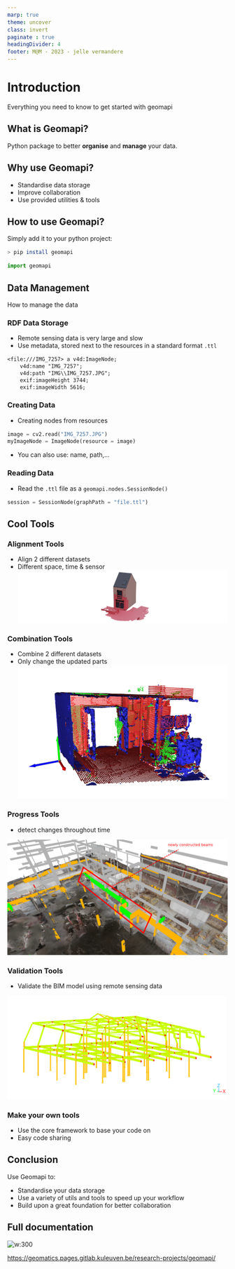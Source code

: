 ```yaml
---
marp: true
theme: uncover
class: invert
paginate : true
headingDivider: 4
footer: M@M - 2023 - jelle vermandere
---
```

# Introduction

Everything you need to know to get started with geomapi

<!-- _header: ![ vertical h:220](../_static/logo.svg) -->

## What is Geomapi?

Python package to better **organise** and **manage** your data.

## Why use Geomapi?

- Standardise data storage
- Improve collaboration
- Use provided utilities & tools

## How to use Geomapi?

Simply add it to your python project:

```bash
> pip install geomapi
```

```py
import geomapi
```

## Data Management

How to manage the data

### RDF Data Storage

- Remote sensing data is very large and slow
- Use metadata, stored next to the resources in a standard format `.ttl`

```ttl
<file:///IMG_7257> a v4d:ImageNode;
    v4d:name "IMG_7257";
    v4d:path "IMG\\IMG_7257.JPG";
    exif:imageHeight 3744;
    exif:imageWidth 5616;
```

### Creating Data

- Creating nodes from resources

```py
image = cv2.read("IMG_7257.JPG")
myImageNode = ImageNode(resource = image)
```

- You can also use: name, path,...

### Reading Data

- Read the `.ttl` file as a `geomapi.nodes.SessionNode()`

```py
session = SessionNode(graphPath = "file.ttl")
```

## Cool Tools

### Alignment Tools

- Align 2 different datasets
- Different space, time & sensor
  ![bg vertical right:50% h:70%](../../pics/good_4pcs.png)

### Combination Tools

- Combine 2 different datasets
- Only change the updated parts
  ![bg vertical right:50% h:70%](../../pics/CombinedPointcloud.PNG)

### Progress Tools

- detect changes throughout time

![bg vertical right:50% h:70%](../../pics/week34_poc7a.PNG)

### Validation Tools

- Validate the BIM model using remote sensing data

![bg vertical right:50% h:70%](../../pics/BIMclasses.PNG)

### Make your own tools

- Use the core framework to base your code on
- Easy code sharing

## Conclusion

Use Geomapi to:

- Standardise your data storage
- Use a variety of utils and tools to speed up your workflow
- Build upon a great foundation for better collaboration

## Full documentation

![w:300](https://api.qrserver.com/v1/create-qr-code/?size=150x150&data=https://geomatics.pages.gitlab.kuleuven.be/research-projects/geomapi/)

https://geomatics.pages.gitlab.kuleuven.be/research-projects/geomapi/
